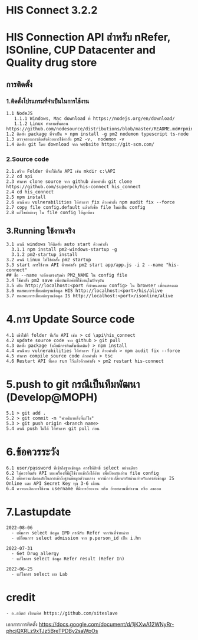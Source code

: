 # HIS Connect 3.2.2
# HIS Connection API สำหรับ nRefer, ISOnline, CUP Datacenter and Quality drug store

## การติดตั้ง

### 1.ติดตั้งโปรแกรมที่จำเป็นในการใช้งาน
```
1.1 NodeJS
   1.1.1 Windows, Mac download ที่ https://nodejs.org/en/download/
   1.1.2 Linux ทำตามขั้นตอน https://github.com/nodesource/distributions/blob/master/README.md#rpminstall
1.2 ติดตั้ง package ที่จำเป็น > npm install -g pm2 nodemon typescript ts-node
1.3 ตรวจสอบการติดตั้งด้วยการใช้คำสั่ง pm2 -v,  nodemon -v
1.4 ติดตั้ง git โดย download จาก website https://git-scm.com/
```

### 2.Source code
```
2.1.สร้าง Folder ที่จะใช้เก็บ API เช่น mkdir c:\API
2.2 cd api
2.3 ทำการ clone source จาก github ด้วยคำสั่ง git clone https://github.com/superpck/his-connect his_connect
2.4 cd his_connect
2.5 npm install
2.6 กรณีพบ vulnerabilities ให้ทำการ fix ด้วยคำสั่ง npm audit fix --force
2.7 copy file config.default แล้วตั้งชื่อ file ใหม่เป็น config
2.8 แก้ไขค่าต่างๆ ใน file config ให้ถูกต้อง
```
## 3.Running ใช้งานจริง
```
3.1 กรณี windows ให้ติดตั้ง auto start ด้วยคำสั่ง
  3.1.1 npm install pm2-windows-startup -g
  3.1.2 pm2-startup install
3.2 กรณี Linux ให้ใช้คำสั้ง pm2 startup
3.3 start การใช้งาน API ด้วยคำสั่ง pm2 start app/app.js -i 2 --name "his-connect"
## ชื่อ --name จะต้องตรงกับค่า PM2_NAME ใน config file
3.4 ใช้คำสั่ง pm2 save เพื่อบันทึกค่าที่ใช้งานในปัจจุบัน
3.5 เปิด http://localhost:<port ที่กำหนดตาม config> ใน browser เพื่อแสดงผล
3.6 ทดสอบการเชื่อมต่อฐานข้อมูล HIS http://localhost:<port>/his/alive
3.7 ทดสอบการเชื่อมต่อฐานข้อมูล IS http://localhost:<port>/isonline/alive
```

# 4.การ Update Source code
```
4.1 เข้าไปที่ folder ที่เก็บ API เช่น > cd \api\his_connect
4.2 update source code จาก github > git pull
4.3 ติดตั้ง package (เผื่อมีการติดตั้งเพิ่มเติม) > npm install
4.4 กรณีพบ vulnerabilities ให้ทำการ fix ด้วยคำสั่ง > npm audit fix --force
4.5 ทำการ compile source code ด้วยคำสั่ง > tsc
4.6 Restart API ที่เคย run ไว้แล้วด้วยคำสั่ง > pm2 restart his-connect
```

# 5.push to git กรณีเป็นทีมพัฒนา (Develop@MOPH)
```
5.1 > git add .
5.2 > git commit -m "คำอธิบายสิ่งที่แก้ไข"
5.3 > git push origin <branch name>
5.4 กรณี push ไม่ได้ ให้ทำการ git pull ก่อน
```

# 6.ข้อควรระวัง
```
6.1 user/password ที่เข้าถึงฐานข้อมูล ควรให้สิทธิ์ select อย่างเดียว
6.2 ไม่ควรติดตั้ง API บนเครื่องที่มีผู้ใช้งานเข้าถึงได้ง่าย เพื่อป้องกันอ่าน file config
6.3 เพื่อความปลอดภัยในการเข้าถึงฐานข้อมูลส่วนกลาง ควรมีการเปลี่ยนรหัสผ่านสำหรับการส่งข้อมูล IS Online และ API Secret Key ทุก 3-6 เดือน
6.4 ควรยกเลิกการใช้งาน username ที่มีการย้ายงาน หรือ ย้ายสถานที่ทำงาน หรือ ลาออก
```

# 7.Lastupdate
```
2022-08-06
  - เพิ่มการ select ข้อมูล IPD กรณีรับ Refer จากวันที่จำหน่าย
  - เปลี่ยนการ select admission จาก p.person_id เป็น i.hn

2022-07-31
  - Get Drug allergy
  - แก้ไขการ select ข้อมูล Refer result (Refer In)

2022-06-25
  - แก้ไขการ select ผล Lab
```

# credit
```
- อ.สถิตย์ เรียนพิศ https://github.com/siteslave
```

เอกสารการติดตั้ง
https://docs.google.com/document/d/1jKXwA12WNyRr-phcjQXRLz9xTJz5BreTPDBy2saWpOs
